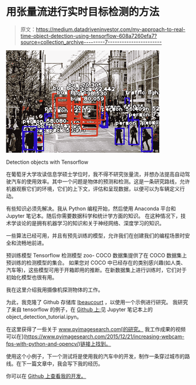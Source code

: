 # 用张量流进行实时目标检测的方法

> 原文：<https://medium.datadriveninvestor.com/my-approach-to-real-time-object-detection-using-tensorflow-608a7260efa7?source=collection_archive---------7----------------------->

![](img/8d98371298585b6c529644f4a9f19313.png)

Detection objects with Tensorflow

在葡萄牙大学攻读信息学硕士学位时，我不得不研究张量流，并想办法提高自动驾驶汽车的使用效率。其中一个问题是物体的预测和检测。这是一条研究路线，允许机器观察它们的环境，它们的上下文，评估和呈现数据，以便可以为车辆定义行动。

有些知识必须先解决。我从 Python 编程开始，然后使用 Anaconda 平台和 Jupyter 笔记本。随后你需要数据科学和统计学方面的知识。
在这种情况下，技术学谈论的是拥有机器学习的知识和关于神经网络、深度学习的知识。

一些算法已经可用，并且有预先训练的模型，允许我们在创建我们的编程场景时安全和流畅地前进。

预训练模型 Tensorflow 检测模型 zoo- COCO 数据集提供了在 COCO 数据集上预训练的检测模型的集合。
如果您对 COCO 中已经存在的类别感兴趣(如人类、汽车等)，这些模型可用于开箱即用的推断。在新数据集上进行训练时，它们对于初始化模型也很有用。

我在这里介绍我用摄像机探测物体的工作。

为此，我克隆了 Github 存储库 [lbeaucourt](https://github.com/lbeaucourt/Object-detection) ，以使用一个示例进行研究。
我研究了来自 tensorflow 的例子，在 [Github 上:](https://github.com/tensorflow/models/tree/master/research)见 Jupyter 笔记本上的 object_detection_tutorial.ipyn。

在这里获得了一些关于 www.pyimagesearch.com[的研究。
我工作成果的视频可以在](https://www.pyimagesearch.com/2015/12/21/increasing-webcam-fps-with-python-and-opencv/)[链接上找到。](http://www.youtube.com/watch?v=zuY0BeTELt4E)

使用这个小例子，下一个测试将是使用我的汽车中的开发，制作一条穿过城市的路线。在下一篇文章中，我会写下我的经历。

你可以在 [Github 上查看我的开发。](https://github.com/MRobalinho/Real_time_object_detection_using_tensorflow)